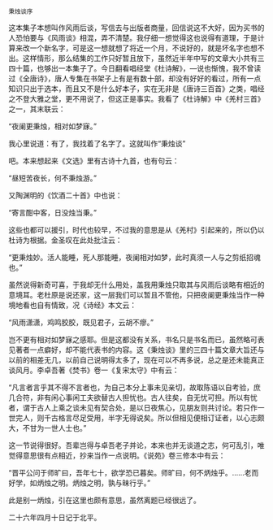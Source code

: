     秉烛谈序 

   这本集子本想叫作风雨后谈，写信去与出版者商量，回信说这不大好，因为买书的人恐怕要与《风雨谈》相混，弄不清楚。我仔细一想觉得这也说得有道理，于是计算来改一个新名字，可是这一想就想了将近一个月，不说好的，就是坏名字也想不出。这样情形，那么结集的工作只好暂且放下，虽然近半年中写的文章大小共有三四十篇，也够出一本集子了。今日翻看唱经堂《杜诗解》，—说也惭愧，我不曾读过《全唐诗》，唐人专集在书架子上有是有数十部，却没有好好的看过，所有一点知识只出于选本，而且又不是什么好本子，实在无非是《唐诗三百首》之类，唱经之不登大雅之堂，更不用说了，但这正是事实。我看了《杜诗解》中《羌村三首》之一，其末联云：

   “夜阑更秉烛，相对如梦寐。”

   我心里说道：有了，我找着了名字了。这就叫作“秉烛谈”

   吧。本来想起来《文选》里有古诗十九首，也有句云：

   “昼短苦夜长，何不秉烛游。”

   又陶渊明的《饮酒二十首》中也说：

   “寄言酣中客，日没烛当秉。”

   这些也都可以援引，时代也较早，不过我的意思是从《羌村》引起来的，所以仍以杜诗为根据。金圣叹在此处批注云：

   “更秉烛妙。活人能睡，死人那能睡，夜阑相对如梦，此时真须一人与之剪纸招魂也。”

   虽然说得新奇可喜，于我却无什么用处，盖我用秉烛只取其与风雨后谈略有相近的意境耳。老杜原是说还家，这一层我们可以暂且不管他，只把夜阑更秉烛当作一种境地看也自有情致，况《诗经》本文云：

   “风雨潇潇，鸡鸣胶胶，既见君子，云胡不瘳。”

   岂不更有相对如梦寐之感耶。但是这都没有关系，书名只是书名而已，虽然略可表见著者一点癖好，却不能代表书的内容。这《秉烛谈》里的三四十篇文章大旨还与以前的相差无几，以前自己说明得太多了，现在可以不再多说，总之是还未能真正谈风月。李卓吾著《焚书》卷一《复宋太守》中有云：

   “凡言者言乎其不得不言者也，为自己本分上事未见亲切，故取陈语以自考验，庶几合符，非有闲心事闲工夫欲替古人担忧也。古人往矣，自无忧可担。所以有忧者，谓于古人上乘之谈未见有契合处，是以日夜焦心，见朋友则共讨论。若只作一世完人，则千古格言尽足受用，半字无得说矣。所以但相见便相订证者，以心志颇大，不甘为一世人士也。”

   这一节说得很好。吾辈岂得与卓吾老子并论，本来也并无谈道之志，何可乱引，唯觉得意思很有点相近，抄来当作一点说明。《说苑》卷三修本中有云：

   “晋平公问于师旷曰，吾年七十，欲学恐已暮矣。师旷曰，何不炳烛乎。……老而好学，如炳烛之明。炳烛之明，孰与昧行乎。”

   此是别一炳烛，引在这里也颇有意思，虽然离题已经很远了。

   二十六年四月十日记于北平。


